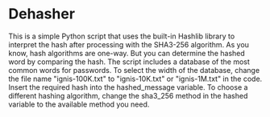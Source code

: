 # Dehasher
This is a simple Python script that uses the built-in Hashlib library to interpret the hash after processing with the SHA3-256 algorithm.
As you know, hash algorithms are one-way. But you can determine the hashed word by comparing the hash. The script includes a database of the most common words for passwords. To select the width of the database, change the file name "ignis-100K.txt" to "ignis-10K.txt" or "ignis-1M.txt" in the code. Insert the required hash into the hashed_message variable. To choose a different hashing algorithm, change the sha3_256 method in the hashed variable to the available method you need.
